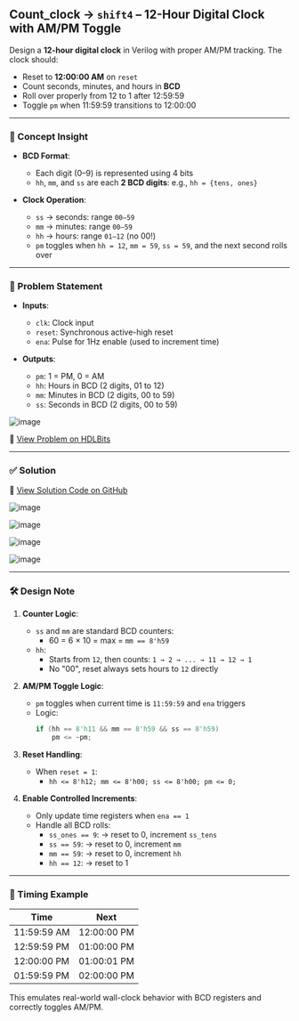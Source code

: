 ## Count_clock → `shift4` – 12-Hour Digital Clock with AM/PM Toggle

Design a **12-hour digital clock** in Verilog with proper AM/PM tracking. The clock should:
- Reset to **12:00:00 AM** on `reset`
- Count seconds, minutes, and hours in **BCD**
- Roll over properly from 12 to 1 after 12:59:59
- Toggle `pm` when 11:59:59 transitions to 12:00:00

---

### 🧠 Concept Insight
- **BCD Format**:
  - Each digit (0–9) is represented using 4 bits
  - `hh`, `mm`, and `ss` are each **2 BCD digits**: e.g., `hh = {tens, ones}`

- **Clock Operation**:
  - `ss` → seconds: range `00–59`
  - `mm` → minutes: range `00–59`
  - `hh` → hours: range `01–12` (no 00!)
  - `pm` toggles when `hh = 12`, `mm = 59`, `ss = 59`, and the next second rolls over

---

### 📘 Problem Statement
- **Inputs**:
  - `clk`: Clock input
  - `reset`: Synchronous active-high reset
  - `ena`: Pulse for 1Hz enable (used to increment time)

- **Outputs**:
  - `pm`: 1 = PM, 0 = AM
  - `hh`: Hours in BCD (2 digits, 01 to 12)
  - `mm`: Minutes in BCD (2 digits, 00 to 59)
  - `ss`: Seconds in BCD (2 digits, 00 to 59)

![image](https://github.com/user-attachments/assets/8056d1a5-a472-41c3-9bc5-5df6a92f26d3)

🔗 [View Problem on HDLBits](https://hdlbits.01xz.net/wiki/Count_clock)

---

### ✅ Solution
📄 [View Solution Code on GitHub](https://github.com/EswarAdithya011/HDLBits/blob/main/Problem%20Sets/3.%20Circuits/Sequential%20logic/3.6%20Counters/3.6.8%2012-hour%20clock/count_clock.v)

![image](https://github.com/user-attachments/assets/33ef2246-0dbf-4299-b5d5-c56219ccda29)

![image](https://github.com/user-attachments/assets/dd3d5eda-6aa9-446b-8b28-27aa41fbfcab)

![image](https://github.com/user-attachments/assets/ef7dfa09-3175-41a6-bbe0-5bf68758382f)

![image](https://github.com/user-attachments/assets/b15cc4cc-c5d2-4df4-84b5-dbab9daf2b9e)

---

### 🛠 Design Note

1. **Counter Logic**:
   - `ss` and `mm` are standard BCD counters:  
     - 60 = 6 × 10 = max = `mm == 8'h59`
   - `hh`:
     - Starts from `12`, then counts: `1 → 2 → ... → 11 → 12 → 1`  
     - No "00", reset always sets hours to `12` directly

2. **AM/PM Toggle Logic**:
   - `pm` toggles when current time is `11:59:59` and `ena` triggers
   - Logic:
     ```verilog
     if (hh == 8'h11 && mm == 8'h59 && ss == 8'h59)
         pm <= ~pm;
     ```

3. **Reset Handling**:
   - When `reset = 1`:
     - `hh <= 8'h12; mm <= 8'h00; ss <= 8'h00; pm <= 0;`

4. **Enable Controlled Increments**:
   - Only update time registers when `ena == 1`
   - Handle all BCD rolls:
     - `ss_ones == 9`: → reset to 0, increment `ss_tens`
     - `ss == 59`: → reset to 0, increment `mm`
     - `mm == 59`: → reset to 0, increment `hh`
     - `hh == 12`: → reset to 1

---

### 🔄 Timing Example

| Time | Next |
|------|------|
| 11:59:59 AM | 12:00:00 PM |
| 12:59:59 PM | 01:00:00 PM |
| 12:00:00 PM | 01:00:01 PM |
| 01:59:59 PM | 02:00:00 PM |

This emulates real-world wall-clock behavior with BCD registers and correctly toggles AM/PM.
